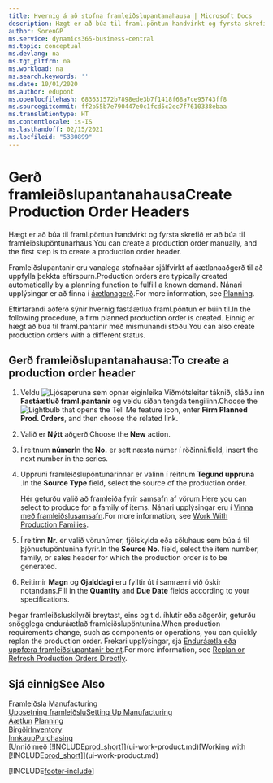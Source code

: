 ```yaml
---
title: Hvernig á að stofna framleiðslupantanahausa | Microsoft Docs
description: Hægt er að búa til framl.pöntun handvirkt og fyrsta skrefið er að búa til framleiðslupöntunarhaus.
author: SorenGP
ms.service: dynamics365-business-central
ms.topic: conceptual
ms.devlang: na
ms.tgt_pltfrm: na
ms.workload: na
ms.search.keywords: ''
ms.date: 10/01/2020
ms.author: edupont
ms.openlocfilehash: 683631572b7898ede3b7f1418f68a7ce95743ff8
ms.sourcegitcommit: ff2b55b7e790447e0c1fcd5c2ec7f7610338ebaa
ms.translationtype: HT
ms.contentlocale: is-IS
ms.lasthandoff: 02/15/2021
ms.locfileid: "5380899"
---
```

# <a name="create-production-order-headers"></a><span data-ttu-id="feb99-103">Gerð framleiðslupantanahausa</span><span class="sxs-lookup"><span data-stu-id="feb99-103">Create Production Order Headers</span></span>
<span data-ttu-id="feb99-104">Hægt er að búa til framl.pöntun handvirkt og fyrsta skrefið er að búa til framleiðslupöntunarhaus.</span><span class="sxs-lookup"><span data-stu-id="feb99-104">You can create a production order manually, and the first step is to create a production order header.</span></span>

<span data-ttu-id="feb99-105">Framleiðslupantanir eru vanalega stofnaðar sjálfvirkt af áætlanaaðgerð til að uppfylla þekkta eftirspurn.</span><span class="sxs-lookup"><span data-stu-id="feb99-105">Production orders are typically created automatically by a planning function to fulfill a known demand.</span></span> <span data-ttu-id="feb99-106">Nánari upplýsingar er að finna í [áætlanagerð](production-planning.md).</span><span class="sxs-lookup"><span data-stu-id="feb99-106">For more information, see [Planning](production-planning.md).</span></span>   

<span data-ttu-id="feb99-107">Eftirfarandi aðferð sýnir hvernig fastáætluð framl.pöntun er búin til.</span><span class="sxs-lookup"><span data-stu-id="feb99-107">In the following procedure, a firm planned production order is created.</span></span> <span data-ttu-id="feb99-108">Einnig er hægt að búa til framl.pantanir með mismunandi stöðu.</span><span class="sxs-lookup"><span data-stu-id="feb99-108">You can also create production orders with a different status.</span></span>  

## <a name="to-create-a-production-order-header"></a><span data-ttu-id="feb99-109">Gerð framleiðslupantanahausa:</span><span class="sxs-lookup"><span data-stu-id="feb99-109">To create a production order header</span></span>  
1.  <span data-ttu-id="feb99-110">Veldu ![Ljósaperuna sem opnar eiginleika Viðmótsleitar](media/ui-search/search_small.png "Segðu mér hvað þú vilt gera") táknið, sláðu inn **Fastáætluð framl.pantanir** og veldu síðan tengda tengilinn.</span><span class="sxs-lookup"><span data-stu-id="feb99-110">Choose the ![Lightbulb that opens the Tell Me feature](media/ui-search/search_small.png "Tell me what you want to do") icon, enter **Firm Planned Prod. Orders**, and then choose the related link.</span></span>  
2.  <span data-ttu-id="feb99-111">Valið er **Nýtt** aðgerð.</span><span class="sxs-lookup"><span data-stu-id="feb99-111">Choose the **New** action.</span></span>  
3.  <span data-ttu-id="feb99-112">Í reitnum **númer**</span><span class="sxs-lookup"><span data-stu-id="feb99-112">In the **No.**</span></span> <span data-ttu-id="feb99-113">er sett næsta númer í röðinni.</span><span class="sxs-lookup"><span data-stu-id="feb99-113">field, insert the next number in the series.</span></span>  
4.  <span data-ttu-id="feb99-114">Uppruni framleiðslupöntunarinnar er valinn í reitnum **Tegund uppruna** .</span><span class="sxs-lookup"><span data-stu-id="feb99-114">In the **Source Type** field, select the source of the production order.</span></span>

    <span data-ttu-id="feb99-115">Hér geturðu valið að framleiða fyrir samsafn af vörum.</span><span class="sxs-lookup"><span data-stu-id="feb99-115">Here you can select to produce for a family of items.</span></span> <span data-ttu-id="feb99-116">Nánari upplýsingar eru í [Vinna með framleiðslusamsafn](production-how-work-family.md).</span><span class="sxs-lookup"><span data-stu-id="feb99-116">For more information, see [Work With Production Families](production-how-work-family.md).</span></span>
5.  <span data-ttu-id="feb99-117">Í reitinn **Nr.** er valið vörunúmer, fjölskylda eða söluhaus sem búa á til þjónustupöntunina fyrir.</span><span class="sxs-lookup"><span data-stu-id="feb99-117">In the **Source No.** field, select the item number, family, or sales header for which the production order is to be generated.</span></span>  
6.  <span data-ttu-id="feb99-118">Reitirnir **Magn** og **Gjalddagi** eru fylltir út í samræmi við óskir notandans.</span><span class="sxs-lookup"><span data-stu-id="feb99-118">Fill in the **Quantity** and **Due Date** fields according to your specifications.</span></span>  

<span data-ttu-id="feb99-119">Þegar framleiðsluskilyrði breytast, eins og t.d. íhlutir eða aðgerðir, geturðu snögglega enduráætlað framleiðslupöntunina.</span><span class="sxs-lookup"><span data-stu-id="feb99-119">When production requirements change, such as components or operations, you can quickly replan the production order.</span></span> <span data-ttu-id="feb99-120">Frekari upplýsingar, sjá [Enduráætla eða uppfæra framleiðslupantanir beint](production-how-to-replan-refresh-production-orders.md).</span><span class="sxs-lookup"><span data-stu-id="feb99-120">For more information, see [Replan or Refresh Production Orders Directly](production-how-to-replan-refresh-production-orders.md).</span></span> 

## <a name="see-also"></a><span data-ttu-id="feb99-121">Sjá einnig</span><span class="sxs-lookup"><span data-stu-id="feb99-121">See Also</span></span>  
<span data-ttu-id="feb99-122">[Framleiðsla](production-manage-manufacturing.md)  </span><span class="sxs-lookup"><span data-stu-id="feb99-122">[Manufacturing](production-manage-manufacturing.md)  </span></span>  
[<span data-ttu-id="feb99-123">Uppsetning framleiðslu</span><span class="sxs-lookup"><span data-stu-id="feb99-123">Setting Up Manufacturing</span></span>](production-configure-production-processes.md)  
<span data-ttu-id="feb99-124">[Áætlun](production-planning.md)    </span><span class="sxs-lookup"><span data-stu-id="feb99-124">[Planning](production-planning.md)    </span></span>  
[<span data-ttu-id="feb99-125">Birgðir</span><span class="sxs-lookup"><span data-stu-id="feb99-125">Inventory</span></span>](inventory-manage-inventory.md)  
[<span data-ttu-id="feb99-126">Innkaup</span><span class="sxs-lookup"><span data-stu-id="feb99-126">Purchasing</span></span>](purchasing-manage-purchasing.md)  
<span data-ttu-id="feb99-127">[Unnið með [!INCLUDE[prod_short](includes/prod_short.md)]](ui-work-product.md)</span><span class="sxs-lookup"><span data-stu-id="feb99-127">[Working with [!INCLUDE[prod_short](includes/prod_short.md)]](ui-work-product.md)</span></span>


[!INCLUDE[footer-include](includes/footer-banner.md)]